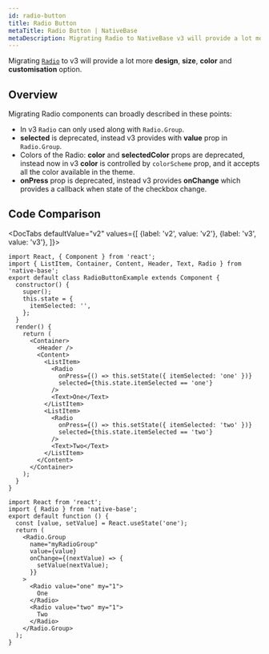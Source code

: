 ```yaml
---
id: radio-button
title: Radio Button
metaTitle: Radio Button | NativeBase
metaDescription: Migrating Radio to NativeBase v3 will provide a lot more design, size, color, and customization options. Read on for more, an overview and the code comparison.
---
```


Migrating [`Radio`](/radio) to v3 will provide a lot more **design**, **size**, **color** and **customisation** option.

## Overview

Migrating Radio components can broadly described in these points:

- In v3 `Radio` can only used along with `Radio.Group`.
- **selected** is deprecated, instead v3 provides with **value** prop in `Radio.Group`.
- Colors of the Radio:
  **color** and **selectedColor** props are deprecated, instead now in v3 **color** is controlled by `colorScheme` prop, and it accepts all the color available in the theme.
- **onPress** prop is deprecated, instead v3 provides **onChange** which provides a callback when state of the checkbox change.

## Code Comparison

<DocTabs
defaultValue="v2"
values={[
{label: 'v2', value: 'v2'},
{label: 'v3', value: 'v3'},
]}>
<DocTabItem value="v2">

```tsx
import React, { Component } from 'react';
import { ListItem, Container, Content, Header, Text, Radio } from 'native-base';
export default class RadioButtonExample extends Component {
  constructor() {
    super();
    this.state = {
      itemSelected: '',
    };
  }
  render() {
    return (
      <Container>
        <Header />
        <Content>
          <ListItem>
            <Radio
              onPress={() => this.setState({ itemSelected: 'one' })}
              selected={this.state.itemSelected == 'one'}
            />
            <Text>One</Text>
          </ListItem>
          <ListItem>
            <Radio
              onPress={() => this.setState({ itemSelected: 'two' })}
              selected={this.state.itemSelected == 'two'}
            />
            <Text>Two</Text>
          </ListItem>
        </Content>
      </Container>
    );
  }
}
```

</DocTabItem>
<DocTabItem value="v3">

```tsx
import React from 'react';
import { Radio } from 'native-base';
export default function () {
  const [value, setValue] = React.useState('one');
  return (
    <Radio.Group
      name="myRadioGroup"
      value={value}
      onChange={(nextValue) => {
        setValue(nextValue);
      }}
    >
      <Radio value="one" my="1">
        One
      </Radio>
      <Radio value="two" my="1">
        Two
      </Radio>
    </Radio.Group>
  );
}
```

</DocTabItem>
</DocTabs>
